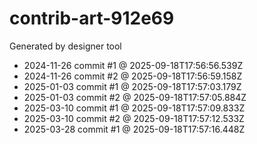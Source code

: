# contrib-art-912e69
Generated by designer tool
- 2024-11-26 commit #1 @ 2025-09-18T17:56:56.539Z
- 2024-11-26 commit #2 @ 2025-09-18T17:56:59.158Z
- 2025-01-03 commit #1 @ 2025-09-18T17:57:03.179Z
- 2025-01-03 commit #2 @ 2025-09-18T17:57:05.884Z
- 2025-03-10 commit #1 @ 2025-09-18T17:57:09.833Z
- 2025-03-10 commit #2 @ 2025-09-18T17:57:12.533Z
- 2025-03-28 commit #1 @ 2025-09-18T17:57:16.448Z

